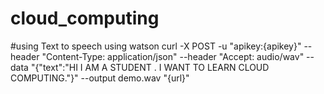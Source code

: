 # cloud_computing
#using Text to speech using watson 
curl -X POST -u "apikey:{apikey}" --header "Content-Type: application/json" --header "Accept: audio/wav" --data "{\"text\":\"HI I AM A STUDENT . I WANT TO LEARN CLOUD COMPUTING.\"}" --output demo.wav "{url}"
